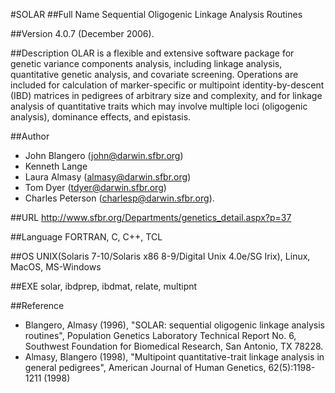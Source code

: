 #SOLAR
##Full Name
Sequential Oligogenic Linkage Analysis Routines

##Version
4.0.7 (December 2006).

##Description
OLAR is a flexible and extensive software package for genetic variance components analysis, including linkage analysis, quantitative genetic analysis, and covariate screening. Operations are included for calculation of marker-specific or multipoint identity-by-descent (IBD) matrices in pedigrees of arbitrary size and complexity, and for linkage analysis of quantitative traits which may involve multiple loci (oligogenic analysis), dominance effects, and epistasis.

##Author
* John Blangero (john@darwin.sfbr.org)
* Kenneth Lange
* Laura Almasy (almasy@darwin.sfbr.org)
* Tom Dyer (tdyer@darwin.sfbr.org)
* Charles Peterson (charlesp@darwin.sfbr.org).

##URL
http://www.sfbr.org/Departments/genetics_detail.aspx?p=37

##Language
FORTRAN, C, C++, TCL

##OS
UNIX(Solaris 7-10/Solaris x86 8-9/Digital Unix 4.0e/SG Irix), Linux, MacOS, MS-Windows

##EXE
solar, ibdprep, ibdmat, relate, multipnt

##Reference
* Blangero, Almasy (1996), "SOLAR: sequential oligogenic linkage analysis routines", Population Genetics Laboratory Technical Report No. 6, Southwest Foundation for Biomedical Research, San Antonio, TX 78228.
* Almasy, Blangero (1998), "Multipoint quantitative-trait linkage analysis in general pedigrees", American Journal of Human Genetics, 62(5):1198-1211 (1998)

